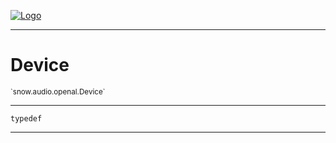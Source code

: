 
[![Logo](../../../../images/logo.png)](../../../../api/index.html)

---



<h1>Device</h1>
<small>`snow.audio.openal.Device`</small>



---

`typedef`

---

&nbsp;
&nbsp;

